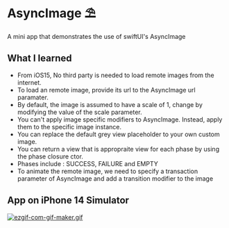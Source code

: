 # AsyncImage ⛱
A mini app that demonstrates the use of swiftUI's AsyncImage



## What I learned

- From iOS15, No third party is needed to load remote images from the internet.
- To load an remote image, provide its url to the AsyncImage url paramater.
- By default, the image is assumed to have a scale of 1, change by modifying the value of the scale parameter.
- You can't apply image specific modifiers to AsyncImage. Instead, apply them to the specific image instance.
- You can replace the default grey view placeholder to your own custom image.
- You can return a view that is appropraite view for each phase by using the phase closure ctor.
- Phases include : SUCCESS, FAILURE and EMPTY
- To animate the remote image, we need to specify a transaction parameter of AsyncImage and add a transition modifier to the image

## App on iPhone 14 Simulator

[![ezgif-com-gif-maker.gif](https://i.postimg.cc/mkpkJM69/ezgif-com-gif-maker.gif)](https://postimg.cc/gLRG6wpc)
